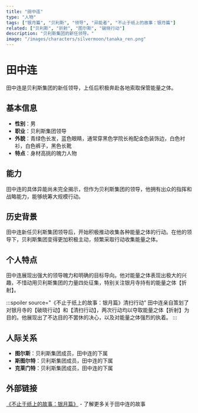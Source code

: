 ```yaml
---
title: "田中连"
type: "人物"
tags: ["银月篇", "贝利斯", "领导", "异能者", "不止于纸上的故事：银月篇"]
related: ["贝利斯", "折射", "图尔斯", "破晓行动"]
description: "贝利斯集团的新任领导。"
image: "/images/characters/silvermoon/tanaka_ren.png"
---
```

# 田中连

田中连是贝利斯集团的新任领导，上任后积极奔赴各地索取保管能量之体。

## 基本信息

- **性别**：男
- **职业**：贝利斯集团领导
- **外貌**：青绿色长发，蓝色眼睛，通常穿黑色学院长袍配金色装饰边，白色衬衫，白色裤子，黑色长靴
- **特点**：身材高挑的魄力人物

## 能力

田中连的具体异能尚未完全揭示，但作为贝利斯集团的领导，他拥有出众的指挥和战略能力，能够统筹大规模行动。

## 历史背景

田中连新任贝利斯集团领导后，开始积极推动收集各种能量之体的行动。在他的领导下，贝利斯集团变得更加积极主动，频繁采取行动收集能量之体。

## 个人特点

田中连展现出强大的领导魄力和明确的目标导向。他对能量之体表现出极大的兴趣，不惜动用贝利斯集团的力量四处征集，特别关注银月寺持有的能量之体【折射】。

:::spoiler source="《不止于纸上的故事：银月篇》清扫行动"
田中连亲自策划了对银月寺的【破晓行动】和【清扫行动】，两次行动均以夺取能量之体【折射】为目的。他展现出了不达目的不罢休的决心，以及对能量之体强烈的执着。
:::

## 人际关系

- **图尔斯**：贝利斯集团成员，田中连的下属
- **斯图尔特**：贝利斯集团成员，田中连的下属
- **克莱门特**：贝利斯集团成员，田中连的下属

## 外部链接

[《不止于纸上的故事：银月篇》](https://tobenot.itch.io/beyond-books) - 了解更多关于田中连的故事 